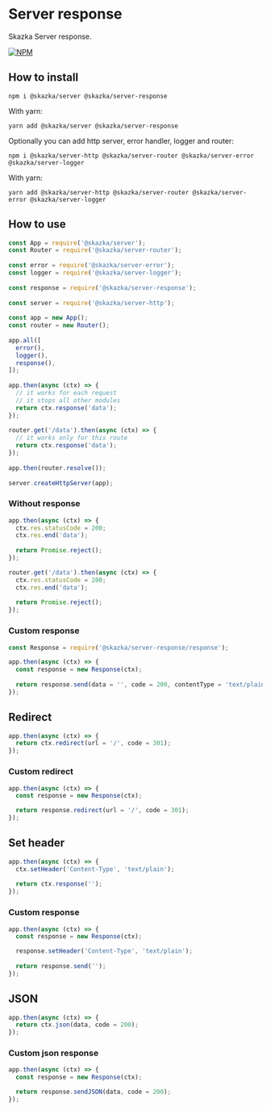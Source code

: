 # Server response

Skazka Server response.

[![NPM](https://nodei.co/npm/@skazka/server-pg.png)](https://npmjs.org/package/@skazka/server-pg)

## How to install

    npm i @skazka/server @skazka/server-response
    
With yarn:

    yarn add @skazka/server @skazka/server-response
    
Optionally you can add http server, error handler, logger and router:

    npm i @skazka/server-http @skazka/server-router @skazka/server-error @skazka/server-logger
      
With yarn:

    yarn add @skazka/server-http @skazka/server-router @skazka/server-error @skazka/server-logger

## How to use

```javascript
const App = require('@skazka/server');
const Router = require('@skazka/server-router');
        
const error = require('@skazka/server-error');
const logger = require('@skazka/server-logger');
        
const response = require('@skazka/server-response');
        
const server = require('@skazka/server-http');
        
const app = new App();
const router = new Router();
        
app.all([
  error(),
  logger(),
  response(),
]);
    
app.then(async (ctx) => {
  // it works for each request
  // it stops all other modules
  return ctx.response('data'); 
});
    
router.get('/data').then(async (ctx) => {
  // it works only for this route
  return ctx.response('data'); 
});
        
app.then(router.resolve());
        
server.createHttpServer(app);
```

### Without response

```javascript
app.then(async (ctx) => {
  ctx.res.statusCode = 200;
  ctx.res.end('data');
      
  return Promise.reject();
});

router.get('/data').then(async (ctx) => {
  ctx.res.statusCode = 200;
  ctx.res.end('data');
        
  return Promise.reject();
});
```

### Custom response

```javascript
const Response = require('@skazka/server-response/response');

app.then(async (ctx) => {
  const response = new Response(ctx);
    
  return response.send(data = '', code = 200, contentType = 'text/plain');
});
```

## Redirect

```javascript
app.then(async (ctx) => {
  return ctx.redirect(url = '/', code = 301);
});
```

### Custom redirect

```javascript
app.then(async (ctx) => {
  const response = new Response(ctx);

  return response.redirect(url = '/', code = 301);
});
```

## Set header

```javascript
app.then(async (ctx) => {
  ctx.setHeader('Content-Type', 'text/plain');
  
  return ctx.response('');
});
```

### Custom response

```javascript
app.then(async (ctx) => {
  const response = new Response(ctx);

  response.setHeader('Content-Type', 'text/plain');
  
  return response.send('');
});
```

## JSON

```javascript
app.then(async (ctx) => {
  return ctx.json(data, code = 200);
});
```

### Custom json response

```javascript
app.then(async (ctx) => {
  const response = new Response(ctx);

  return response.sendJSON(data, code = 200);
});
```
